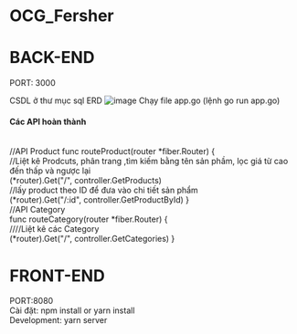 # OCG_Fersher

# BACK-END

PORT: 3000

CSDL ở thư mục sql
ERD
![image](https://user-images.githubusercontent.com/48313937/123947494-a6345200-d9ca-11eb-8024-81dbcd431614.png)
Chạy file app.go (lệnh go run app.go)
#### Các API hoàn thành 
<br>//API Product 
func routeProduct(router *fiber.Router) {
 <br>   //Liệt kê Prodcuts, phân trang ,tìm kiếm bằng tên sản phầm, lọc giá từ cao đến thấp và ngược lại 
<br>	(*router).Get("/", controller.GetProducts) 
 <br>   //lấy product theo ID để đưa vào chi tiết sản phẩm
<br>	(*router).Get("/:id", controller.GetProductById) 
}
<br>//API Category
<br>func routeCategory(router *fiber.Router) {
<br>    ////Liệt kê các Category
<br>	(*router).Get("/", controller.GetCategories)
}

# FRONT-END

PORT:8080
<br>Cài đặt: npm install or yarn install
<br>Development: yarn server



